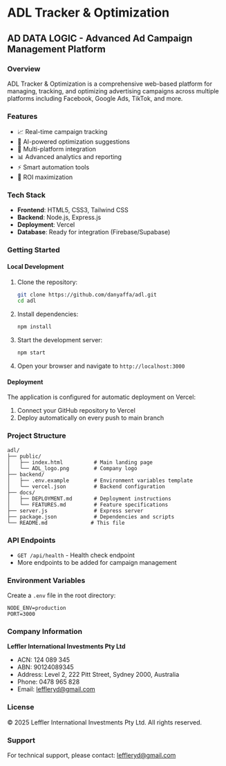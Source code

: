 # ADL Tracker & Optimization

## AD DATA LOGIC - Advanced Ad Campaign Management Platform

### Overview
ADL Tracker & Optimization is a comprehensive web-based platform for managing, tracking, and optimizing advertising campaigns across multiple platforms including Facebook, Google Ads, TikTok, and more.

### Features
- 📈 Real-time campaign tracking
- 🤖 AI-powered optimization suggestions
- 🔗 Multi-platform integration
- 📊 Advanced analytics and reporting
- ⚡ Smart automation tools
- 🎯 ROI maximization

### Tech Stack
- **Frontend**: HTML5, CSS3, Tailwind CSS
- **Backend**: Node.js, Express.js
- **Deployment**: Vercel
- **Database**: Ready for integration (Firebase/Supabase)

### Getting Started

#### Local Development
1. Clone the repository:
   ```bash
   git clone https://github.com/danyaffa/adl.git
   cd adl
   ```

2. Install dependencies:
   ```bash
   npm install
   ```

3. Start the development server:
   ```bash
   npm start
   ```

4. Open your browser and navigate to `http://localhost:3000`

#### Deployment
The application is configured for automatic deployment on Vercel:
1. Connect your GitHub repository to Vercel
2. Deploy automatically on every push to main branch

### Project Structure
```
adl/
├── public/
│   ├── index.html          # Main landing page
│   └── ADL_logo.png        # Company logo
├── backend/
│   ├── .env.example        # Environment variables template
│   └── vercel.json         # Backend configuration
├── docs/
│   ├── DEPLOYMENT.md       # Deployment instructions
│   └── FEATURES.md         # Feature specifications
├── server.js               # Express server
├── package.json            # Dependencies and scripts
└── README.md              # This file
```

### API Endpoints
- `GET /api/health` - Health check endpoint
- More endpoints to be added for campaign management

### Environment Variables
Create a `.env` file in the root directory:
```
NODE_ENV=production
PORT=3000
```

### Company Information
**Leffler International Investments Pty Ltd**
- ACN: 124 089 345
- ABN: 90124089345
- Address: Level 2, 222 Pitt Street, Sydney 2000, Australia
- Phone: 0478 965 828
- Email: leffleryd@gmail.com

### License
© 2025 Leffler International Investments Pty Ltd. All rights reserved.

### Support
For technical support, please contact: leffleryd@gmail.com
